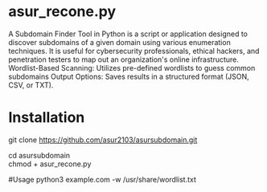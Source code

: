 # asur_recone.py
A Subdomain Finder Tool in Python is a script or application designed to discover subdomains of a given domain using various enumeration techniques. It is useful for cybersecurity professionals, ethical hackers, and penetration testers to map out an organization's online infrastructure.
Wordlist-Based Scanning: Utilizes pre-defined wordlists to guess common subdomains
Output Options: Saves results in a structured format (JSON, CSV, or TXT).







# Installation 
git clone https://github.com/asur2103/asursubdomain.git

cd asursubdomain  
chmod + asur_recone.py  

#Usage 
python3 example.com -w /usr/share/wordlist.txt
